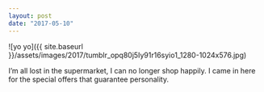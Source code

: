 ```yaml
---
layout: post
date: "2017-05-10"
---
```


![yo yo]({{ site.baseurl }}/assets/images/2017/tumblr_opq80j5Iy91r16syio1_1280-1024x576.jpg)

I’m all lost in the supermarket, I can no longer shop happily. I came in here for the special offers that guarantee personality.
